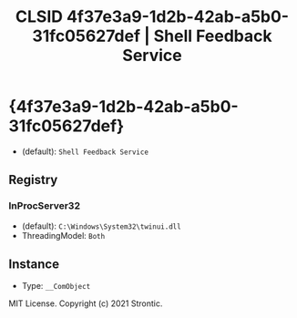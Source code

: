 ﻿---
title: "CLSID 4f37e3a9-1d2b-42ab-a5b0-31fc05627def | Shell Feedback Service"
excerpt: What is COM-Object CLSID 4f37e3a9-1d2b-42ab-a5b0-31fc05627def?
---

# {4f37e3a9-1d2b-42ab-a5b0-31fc05627def}

* (default): `Shell Feedback Service`

## Registry


### InProcServer32

* (default): `C:\Windows\System32\twinui.dll`
* ThreadingModel: `Both`

## Instance

* Type: `__ComObject`

MIT License. Copyright (c) 2021 Strontic.



